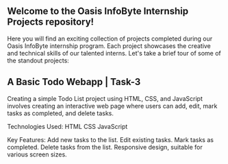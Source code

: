 ## Welcome to the Oasis InfoByte Internship Projects repository!
Here you will find an exciting collection of projects completed during our Oasis InfoByte internship program. Each project showcases the creative and technical skills of our talented interns. Let's take a brief tour of some of the standout projects:

## A Basic Todo Webapp | Task-3
Creating a simple Todo List project using HTML, CSS, and JavaScript involves creating an interactive web page where users can add, edit, mark tasks as completed, and delete tasks.

Technologies Used: HTML CSS JavaScript

Key Features: Add new tasks to the list. Edit existing tasks. Mark tasks as completed. Delete tasks from the list. Responsive design, suitable for various screen sizes.

